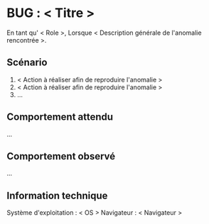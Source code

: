 # BUG : < Titre >

En tant qu' < Role >,
Lorsque < Description générale de l'anomalie rencontrée >.

## Scénario

1. < Action à réaliser afin de reproduire l'anomalie >
2. < Action à réaliser afin de reproduire l'anomalie >
3. ...

## Comportement attendu

...

## Comportement observé

...

## Information technique

Système d'exploitation : < OS >
Navigateur : < Navigateur >
